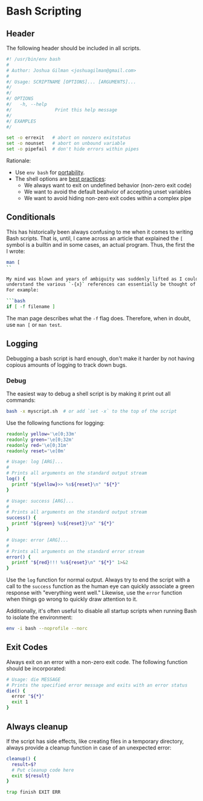 # Bash Scripting

## Header

The following header should be included in all scripts.

```bash
#! /usr/bin/env bash
#
# Author: Joshua Gilman <joshuagilman@gmail.com>
#
#/ Usage: SCRIPTNAME [OPTIONS]... [ARGUMENTS]...
#/
#/
#/ OPTIONS
#/   -h, --help
#/                Print this help message
#/
#/ EXAMPLES
#/

set -o errexit   # abort on nonzero exitstatus
set -o nounset   # abort on unbound variable
set -o pipefail  # don't hide errors within pipes
```

Rationale:

- Use `env bash` for [portability][01].
- The shell options are [best practices][02]:
  - We always want to exit on undefined behavior (non-zero exit code)
  - We want to avoid the default beahvior of accepting unset variables
  - We want to avoid hiding non-zero exit codes within a complex pipe

## Conditionals

This has historically been always confusing to me when it comes to writing Bash
scripts. That is, until, I came across an article that explained the `[` symbol
is a builtin and in some cases, an actual program. Thus, the first the I wrote:

````bash
man [
``

My mind was blown and years of ambiguity was suddenly lifted as I could now
understand the various `-{x}` references can essentially be thought of as flags.
For example:

```bash
if [ -f filename ]
````

The man page describes what the `-f` flag does. Therefore, when in doubt, use
`man [` or `man test`.

## Logging

Debugging a bash script is hard enough, don't make it harder by not having
copious amounts of logging to track down bugs.

### Debug

The easiest way to debug a shell script is by making it print out all commands:

```bash
bash -x myscript.sh  # or add `set -x` to the top of the script
```

Use the following functions for logging:

```bash
readonly yellow='\e[0;33m'
readonly green='\e[0;32m'
readonly red='\e[0;31m'
readonly reset='\e[0m'

# Usage: log [ARG]...
#
# Prints all arguments on the standard output stream
log() {
  printf "${yellow}>> %s${reset}\n" "${*}"
}

# Usage: success [ARG]...
#
# Prints all arguments on the standard output stream
success() {
  printf "${green} %s${reset}}\n" "${*}"
}

# Usage: error [ARG]...
#
# Prints all arguments on the standard error stream
error() {
  printf "${red}!!! %s${reset}\n" "${*}" 1>&2
}

```

Use the `log` function for normal output. Always try to end the script with a
call to the `success` function as the human eye can quickly associate a green
response with "everything went well." Likewise, use the `error` function when
things go wrong to quickly draw attention to it.

Additionally, it's often useful to disable all startup scripts when running Bash
to isolate the environment:

```bash
env -i bash --noprofile --norc
```

## Exit Codes

Always exit on an error with a non-zero exit code. The following function should
be incorporated:

```bash
# Usage: die MESSAGE
# Prints the specified error message and exits with an error status
die() {
  error "${*}"
  exit 1
}
```

## Always cleanup

If the script has side effects, like creating files in a temporary directory,
always provide a cleanup function in case of an unexpected error:

```bash
cleanup() {
  result=$?
  # Put cleanup code here
  exit ${result}
}

trap finish EXIT ERR
```

[01]: https://stackoverflow.com/a/10383546/1622821
[02]: https://gist.github.com/mohanpedala/1e2ff5661761d3abd0385e8223e16425

